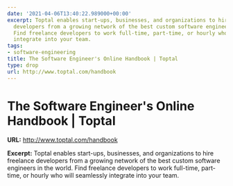 ```yaml
---
date: '2021-04-06T13:40:22.989000+00:00'
excerpt: Toptal enables start-ups, businesses, and organizations to hire freelance
  developers from a growing network of the best custom software engineers in the world.
  Find freelance developers to work full-time, part-time, or hourly who will seamlessly
  integrate into your team.
tags:
- software-engineering
title: The Software Engineer's Online Handbook | Toptal
type: drop
url: http://www.toptal.com/handbook
---
```


# The Software Engineer's Online Handbook | Toptal

**URL:** http://www.toptal.com/handbook

**Excerpt:** Toptal enables start-ups, businesses, and organizations to hire freelance developers from a growing network of the best custom software engineers in the world. Find freelance developers to work full-time, part-time, or hourly who will seamlessly integrate into your team.
